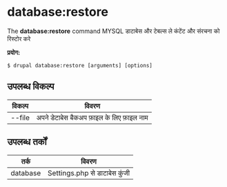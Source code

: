 # database:restore
The **database:restore** command MYSQL डाटाबेस और टेबल्स ले कंटेंट और संरचना को रिस्टोर करे

**प्रयोग:**
```
$ drupal database:restore [arguments] [options] 
```

## उपलब्ध विकल्प
विकल्प | विवरण
-------|-------------
--file | अपने डेटाबेस बैकअप फ़ाइल के लिए फ़ाइल नाम

## उपलब्ध तर्कों  
तर्क | विवरण
---------|-------------
database | Settings.php से डाटाबेस कुंजी
